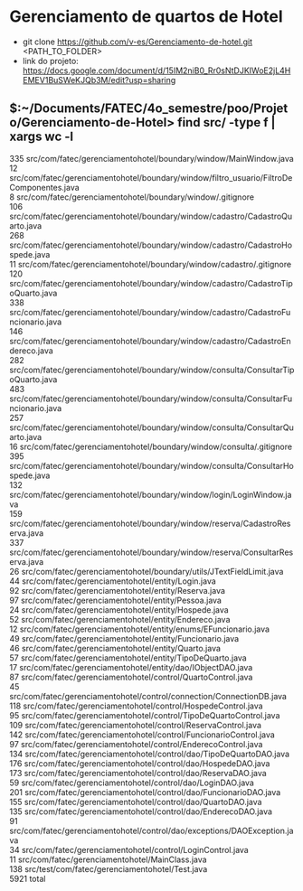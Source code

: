 # Gerenciamento de quartos de Hotel
- git clone https://github.com/v-es/Gerenciamento-de-hotel.git <PATH_TO_FOLDER>
- link do projeto: https://docs.google.com/document/d/15IM2niB0_Rr0sNtDJKIWoE2jL4HEMEV1BuSWeKJQb3M/edit?usp=sharing
## $:~/Documents/FATEC/4o_semestre/poo/Projeto/Gerenciamento-de-Hotel> find src/ -type f | xargs wc -l  
   335 src/com/fatec/gerenciamentohotel/boundary/window/MainWindow.java  
    12 src/com/fatec/gerenciamentohotel/boundary/window/filtro_usuario/FiltroDeComponentes.java  
     8 src/com/fatec/gerenciamentohotel/boundary/window/.gitignore  
   106 src/com/fatec/gerenciamentohotel/boundary/window/cadastro/CadastroQuarto.java  
   268 src/com/fatec/gerenciamentohotel/boundary/window/cadastro/CadastroHospede.java  
    11 src/com/fatec/gerenciamentohotel/boundary/window/cadastro/.gitignore  
   120 src/com/fatec/gerenciamentohotel/boundary/window/cadastro/CadastroTipoQuarto.java  
   338 src/com/fatec/gerenciamentohotel/boundary/window/cadastro/CadastroFuncionario.java  
   146 src/com/fatec/gerenciamentohotel/boundary/window/cadastro/CadastroEndereco.java  
   282 src/com/fatec/gerenciamentohotel/boundary/window/consulta/ConsultarTipoQuarto.java  
   483 src/com/fatec/gerenciamentohotel/boundary/window/consulta/ConsultarFuncionario.java  
   257 src/com/fatec/gerenciamentohotel/boundary/window/consulta/ConsultarQuarto.java  
    16 src/com/fatec/gerenciamentohotel/boundary/window/consulta/.gitignore  
   395 src/com/fatec/gerenciamentohotel/boundary/window/consulta/ConsultarHospede.java  
   132 src/com/fatec/gerenciamentohotel/boundary/window/login/LoginWindow.java  
   159 src/com/fatec/gerenciamentohotel/boundary/window/reserva/CadastroReserva.java  
   337 src/com/fatec/gerenciamentohotel/boundary/window/reserva/ConsultarReserva.java  
    26 src/com/fatec/gerenciamentohotel/boundary/utils/JTextFieldLimit.java  
    44 src/com/fatec/gerenciamentohotel/entity/Login.java  
    92 src/com/fatec/gerenciamentohotel/entity/Reserva.java  
    97 src/com/fatec/gerenciamentohotel/entity/Pessoa.java  
    24 src/com/fatec/gerenciamentohotel/entity/Hospede.java  
    52 src/com/fatec/gerenciamentohotel/entity/Endereco.java  
    12 src/com/fatec/gerenciamentohotel/entity/enums/EFuncionario.java  
    49 src/com/fatec/gerenciamentohotel/entity/Funcionario.java  
    46 src/com/fatec/gerenciamentohotel/entity/Quarto.java  
    57 src/com/fatec/gerenciamentohotel/entity/TipoDeQuarto.java  
    17 src/com/fatec/gerenciamentohotel/entity/dao/IObjectDAO.java  
    87 src/com/fatec/gerenciamentohotel/control/QuartoControl.java  
    45 src/com/fatec/gerenciamentohotel/control/connection/ConnectionDB.java  
   118 src/com/fatec/gerenciamentohotel/control/HospedeControl.java  
    95 src/com/fatec/gerenciamentohotel/control/TipoDeQuartoControl.java  
   109 src/com/fatec/gerenciamentohotel/control/ReservaControl.java  
   142 src/com/fatec/gerenciamentohotel/control/FuncionarioControl.java  
    97 src/com/fatec/gerenciamentohotel/control/EnderecoControl.java  
   134 src/com/fatec/gerenciamentohotel/control/dao/TipoDeQuartoDAO.java  
   176 src/com/fatec/gerenciamentohotel/control/dao/HospedeDAO.java  
   173 src/com/fatec/gerenciamentohotel/control/dao/ReservaDAO.java  
    59 src/com/fatec/gerenciamentohotel/control/dao/LoginDAO.java  
   201 src/com/fatec/gerenciamentohotel/control/dao/FuncionarioDAO.java  
   155 src/com/fatec/gerenciamentohotel/control/dao/QuartoDAO.java  
   135 src/com/fatec/gerenciamentohotel/control/dao/EnderecoDAO.java  
    91 src/com/fatec/gerenciamentohotel/control/dao/exceptions/DAOException.java  
    34 src/com/fatec/gerenciamentohotel/control/LoginControl.java  
    11 src/com/fatec/gerenciamentohotel/MainClass.java  
   138 src/test/com/fatec/gerenciamentohotel/Test.java  
  5921 total  
